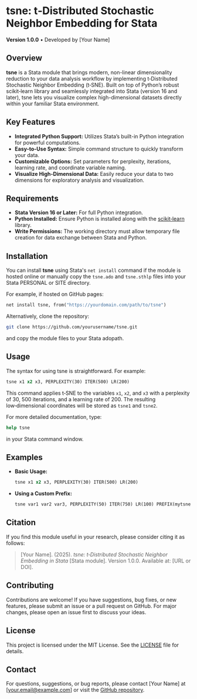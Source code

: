 # tsne: t‑Distributed Stochastic Neighbor Embedding for Stata

**Version 1.0.0** • Developed by [Your Name]

## Overview

**tsne** is a Stata module that brings modern, non-linear dimensionality reduction to your data analysis workflow by implementing t‑Distributed Stochastic Neighbor Embedding (t‑SNE). Built on top of Python’s robust scikit‑learn library and seamlessly integrated into Stata (version 16 and later), tsne lets you visualize complex high-dimensional datasets directly within your familiar Stata environment.

## Key Features

- **Integrated Python Support:** Utilizes Stata’s built-in Python integration for powerful computations.
- **Easy-to-Use Syntax:** Simple command structure to quickly transform your data.
- **Customizable Options:** Set parameters for perplexity, iterations, learning rate, and coordinate variable naming.
- **Visualize High-Dimensional Data:** Easily reduce your data to two dimensions for exploratory analysis and visualization.

## Requirements

- **Stata Version 16 or Later:** For full Python integration.
- **Python Installed:** Ensure Python is installed along with the [scikit‑learn](https://scikit-learn.org/) library.
- **Write Permissions:** The working directory must allow temporary file creation for data exchange between Stata and Python.

## Installation

You can install **tsne** using Stata's `net install` command if the module is hosted online or manually copy the `tsne.ado` and `tsne.sthlp` files into your Stata PERSONAL or SITE directory.

For example, if hosted on GitHub pages:
```stata
net install tsne, from("https://yourdomain.com/path/to/tsne")
```

Alternatively, clone the repository:
```bash
git clone https://github.com/yourusername/tsne.git
```
and copy the module files to your Stata adopath.

## Usage

The syntax for using tsne is straightforward. For example:
```stata
tsne x1 x2 x3, PERPLEXITY(30) ITER(500) LR(200)
```
This command applies t‑SNE to the variables `x1`, `x2`, and `x3` with a perplexity of 30, 500 iterations, and a learning rate of 200. The resulting low‑dimensional coordinates will be stored as `tsne1` and `tsne2`.

For more detailed documentation, type:
```stata
help tsne
```
in your Stata command window.

## Examples

- **Basic Usage:**
  ```stata
  tsne x1 x2 x3, PERPLEXITY(30) ITER(500) LR(200)
  ```
- **Using a Custom Prefix:**
  ```stata
  tsne var1 var2 var3, PERPLEXITY(50) ITER(750) LR(100) PREFIX(mytsne)
  ```

## Citation

If you find this module useful in your research, please consider citing it as follows:

> [Your Name]. (2025). *tsne: t‑Distributed Stochastic Neighbor Embedding in Stata* [Stata module]. Version 1.0.0. Available at: [URL or DOI].

## Contributing

Contributions are welcome! If you have suggestions, bug fixes, or new features, please submit an issue or a pull request on GitHub. For major changes, please open an issue first to discuss your ideas.

## License

This project is licensed under the MIT License. See the [LICENSE](LICENSE) file for details.

## Contact

For questions, suggestions, or bug reports, please contact [Your Name] at [your.email@example.com] or visit the [GitHub repository](https://github.com/yourusername/tsne).
